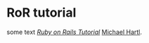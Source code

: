# RoR tutorial

some text
[*Ruby on Rails Tutorial*](http://railstutorial.org/)
 [Michael Hartl](http://michaelhartl.com/).